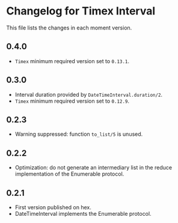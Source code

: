 Changelog for Timex Interval
============================

This file lists the changes in each moment version.

0.4.0
-----

- `Timex` minimum required version set to `0.13.1`.

0.3.0
-----

- Interval duration provided by `DateTimeInterval.duration/2`.
- `Timex` minimum required version set to `0.12.9`.

0.2.3
-----

- Warning suppressed: function `to_list/5` is unused.

0.2.2
-----

- Optimization: do not generate an intermediary list in the reduce implementation of the Enumerable protocol.

0.2.1
-----

- First version published on hex.
- DateTimeInterval implements the Enumerable protocol.
